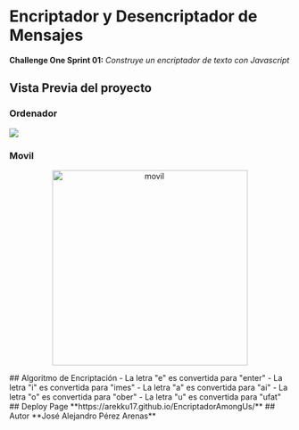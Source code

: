 # Encriptador y Desencriptador de Mensajes
**Challenge One Sprint 01:**
*Construye un encriptador de texto con Javascript*
## Vista Previa del proyecto
### Ordenador
![](https://i.ibb.co/gSGRhfB/pc.png)
### Movil
<p align="center">
  <img src="https://i.ibb.co/vHhQP7s/Whats-App-Image-2023-01-19-at-1-31-29-PM.jpg" width="350" title="movil"/>
</p>
## Algoritmo de Encriptación
- La letra "e" es convertida para "enter"
- La letra "i" es convertida para "imes"
- La letra "a" es convertida para "ai"
- La letra "o" es convertida para "ober"
- La letra "u" es convertida para "ufat"
## Deploy Page
**https://arekku17.github.io/EncriptadorAmongUs/**
## Autor
**José Alejandro Pérez Arenas**
